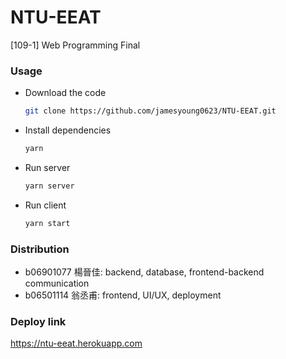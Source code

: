 # NTU-EEAT
[109-1] Web Programming Final

### Usage
+ Download the code 
    ```bash
    git clone https://github.com/jamesyoung0623/NTU-EEAT.git
    ```
+ Install dependencies
    ```bash
    yarn
    ```
+ Run server
    ```bash
    yarn server
    ```

+ Run client
    ```bash
    yarn start
    ```
### Distribution
+ b06901077 楊晉佳: backend, database, frontend-backend communication
+ b06501114 翁丞甫: frontend, UI/UX, deployment

### Deploy link
https://ntu-eeat.herokuapp.com



